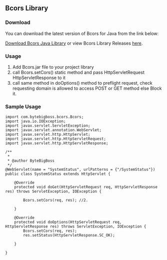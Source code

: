 ## Bcors Library

### Download

You can download the latest version of Bcors for Java from the link below:

[Download Bcors Java Library](https://github.com/ByteBigBoss/Bcors/releases/download/Java/Bcors.jar) or view Bcors Library Releases [here](https://github.com/ByteBigBoss/Bcors/releases/tag/Bcors).


### Usage
1. Add Bcors.jar file to your project library
2. call Bcors.setCors() static method and pass HttpServletRequest HttpServletResponse to it
3. call same method in doOptions() method to preflight request, check requesting domain is allowed to access POST or GET method else Block it.

### Sample Usage
```
import com.bytebigboss.bcors.Bcors; 
import java.io.IOException;
import javax.servlet.ServletException;
import javax.servlet.annotation.WebServlet;
import javax.servlet.http.HttpServlet;
import javax.servlet.http.HttpServletRequest;
import javax.servlet.http.HttpServletResponse;

/**
 *
 * @author ByteBigBoss
 */
@WebServlet(name = "SystemStatus", urlPatterns = {"/SystemStatus"})
public class SystemStatus extends HttpServlet {

    @Override
    protected void doGet(HttpServletRequest req, HttpServletResponse res) throws ServletException, IOException {

        Bcors.setCors(req, res); //2.

    }

    @Override
    protected void doOptions(HttpServletRequest req, HttpServletResponse res) throws ServletException, IOException {
        Bcors.setCors(req, res);
        res.setStatus(HttpServletResponse.SC_OK);

    }

}
```
